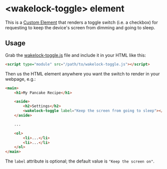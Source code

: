 # &lt;wakelock-toggle&gt; element

This is a [Custom Element][CE] that renders a toggle switch (i.e. a checkbox) for requesting to
keep the device's screen from dimming and going to sleep.

## Usage

Grab the [wakelock-toggle.js][FILE] file and include it in your HTML like this:

```html
<script type="module" src="/path/to/wakelock-toggle.js"></script>
```

Then us the <wakelock-toggle></wakelock-toggle> HTML element anywhere you want the switch to
render in your webpage, e.g.:

```html
<main>
	<h1>My Pancake Recipe</h1>

	<aside>
		<h2>Settings</h2>
		<wakelock-toggle label="Keep the screen from going to sleep"></wakelock-toggle>
	</aside>

	...

	<ol>
		<li>...</li>
		<li>...</li>
	</ol>
</main>
```

The `label` attribute is optional; the default value is `"Keep the screen on"`.

[CE]: https://developer.mozilla.org/en-US/docs/Web/API/Web_components/Using_custom_elements
[FILE]: src/wakelock-toggle.js
